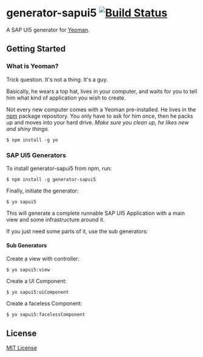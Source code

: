 # generator-sapui5 [![Build Status](https://secure.travis-ci.org/saschakiefer/generator-sapui5.png?branch=master)](https://travis-ci.org/saschakiefer/generator-sapui5)

A SAP UI5 generator for [Yeoman](http://yeoman.io).


## Getting Started

### What is Yeoman?

Trick question. It's not a thing. It's a guy.

Basically, he wears a top hat, lives in your computer, and waits for you to tell him what kind of application you wish to create.

Not every new computer comes with a Yeoman pre-installed. He lives in the [npm](https://npmjs.org) package repository. You only have to ask for him once, then he packs up and moves into your hard drive. *Make sure you clean up, he likes new and shiny things.*

```
$ npm install -g yo
```

### SAP UI5 Generators

To install generator-sapui5 from npm, run:

```
$ npm install -g generator-sapui5
```

Finally, initiate the generator:

```
$ yo sapui5
```
This will generate a complete runnable SAP UI5 Application with a main view and some infrastructure around it.

If you just need some parts of it, use the sub generators:
#### Sub Generators
Create a view with controller:

```
$ yo sapui5:view
```

Create a UI Component:

```
$ yo sapui5:uiComponent
```

Create a faceless Component:

```
$ yo sapui5:facelessComponent
```

## License

[MIT License](https://github.com/saschakiefer/generator-sapui5/blob/master/LICENSE)
